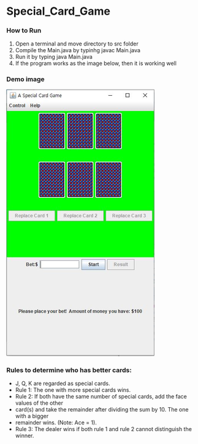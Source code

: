 # Special_Card_Game

### How to Run
1. Open a terminal and move directory to src folder
2. Compile the Main.java by typinhg javac Main.java
3. Run it by typing java Main.java 
4. If the program works as the image below, then it is working well

### Demo image

![](images/card%20game.JPG)

### Rules to determine who has better cards:
- J, Q, K are regarded as special cards.
- Rule 1: The one with more special cards wins.
- Rule 2: If both have the same number of special cards, add the face values of the other
- card(s) and take the remainder after dividing the sum by 10. The one with a bigger
- remainder wins. (Note: Ace = 1).
- Rule 3: The dealer wins if both rule 1 and rule 2 cannot distinguish the winner.
